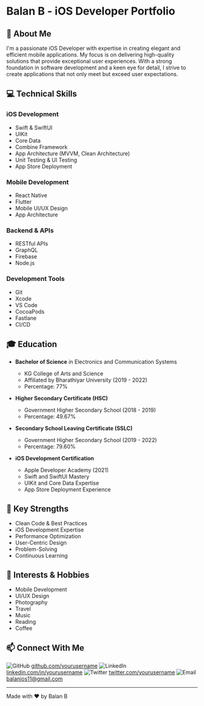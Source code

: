 # Balan B - iOS Developer Portfolio

## 🚀 About Me

I'm a passionate iOS Developer with expertise in creating elegant and efficient mobile applications. My focus is on delivering high-quality solutions that provide exceptional user experiences. With a strong foundation in software development and a keen eye for detail, I strive to create applications that not only meet but exceed user expectations.

## 💻 Technical Skills

### iOS Development
- Swift & SwiftUI
- UIKit
- Core Data
- Combine Framework
- App Architecture (MVVM, Clean Architecture)
- Unit Testing & UI Testing
- App Store Deployment

### Mobile Development
- React Native
- Flutter
- Mobile UI/UX Design
- App Architecture

### Backend & APIs
- RESTful APIs
- GraphQL
- Firebase
- Node.js

### Development Tools
- Git
- Xcode
- VS Code
- CocoaPods
- Fastlane
- CI/CD

## 🎓 Education

- **Bachelor of Science** in Electronics and Communication Systems
  - KG College of Arts and Science
  - Affiliated by Bharathiyar University (2019 - 2022)
  - Percentage: 77%

- **Higher Secondary Certificate (HSC)**
  - Government Higher Secondary School (2018 - 2019)
  - Percentage: 49.67%

- **Secondary School Leaving Certificate (SSLC)**
  - Government Higher Secondary School (2019 - 2022)
  - Percentage: 79.60%

- **iOS Development Certification**
  - Apple Developer Academy (2021)
  - Swift and SwiftUI Mastery
  - UIKit and Core Data Expertise
  - App Store Deployment Experience


## 🎯 Key Strengths

- Clean Code & Best Practices
- iOS Development Expertise
- Performance Optimization
- User-Centric Design
- Problem-Solving
- Continuous Learning

## 🎨 Interests & Hobbies

- Mobile Development
- UI/UX Design
- Photography
- Travel
- Music
- Reading
- Coffee

## 📫 Connect With Me

![GitHub](https://img.shields.io/badge/GitHub-000000?style=for-the-badge&logo=github&logoColor=white) [github.com/yourusername](https://github.com/yourusername)
![LinkedIn](https://img.shields.io/badge/LinkedIn-0A66C2?style=for-the-badge&logo=linkedin&logoColor=white) [linkedin.com/in/yourusername](https://linkedin.com/in/yourusername)
![Twitter](https://img.shields.io/badge/Twitter-1DA1F2?style=for-the-badge&logo=twitter&logoColor=white) [twitter.com/yourusername](https://twitter.com/yourusername)
![Email](https://img.shields.io/badge/Email-D14836?style=for-the-badge&logo=gmail&logoColor=white) [balanios11@gmail.com](mailto:balanios11@gmail.com)

---

Made with ❤️ by Balan B
